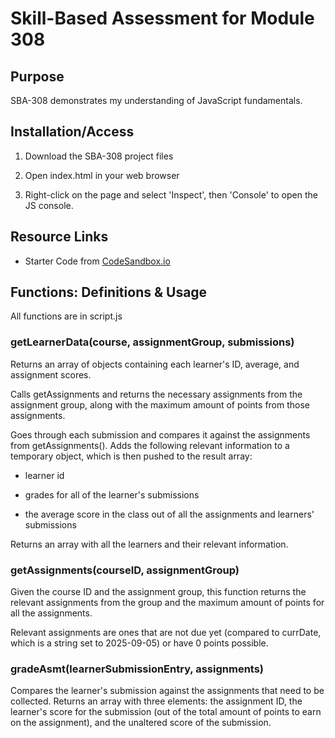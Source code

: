 # Skill-Based Assessment for Module 308 #


## Purpose ##

SBA-308 demonstrates my understanding of JavaScript fundamentals. 

## Installation/Access ##

1. Download the SBA-308 project files

2. Open index.html in your web browser

3. Right-click on the page and select 'Inspect', then 'Console' to open the JS console.


## Resource Links ##

- Starter Code from [CodeSandbox.io](https://codesandbox.io/p/sandbox/sba-308-example-26sg4j)

## Functions: Definitions & Usage ##

All functions are in script.js


### getLearnerData(course, assignmentGroup, submissions) ###

Returns an array of objects containing each learner's ID, average, and assignment scores. 


Calls getAssignments and returns the necessary assignments from the assignment group, along with the maximum amount of points from those assignments.



Goes through each submission and compares it against the assignments from getAssignments(). Adds the following relevant information to a temporary object, which is then pushed to the result array:

- learner id

- grades for all of the learner's submissions

- the average score in the class out of all the assignments and learners' submissions

Returns an array with all the learners and their relevant information.


### getAssignments(courseID, assignmentGroup) ###

Given the course ID and the assignment group, this function returns the relevant assignments from the group and the maximum amount of points for all the assignments. 


Relevant assignments are ones that are not due yet (compared to currDate, which is a string set to 2025-09-05) or have 0 points possible.


### gradeAsmt(learnerSubmissionEntry, assignments) ###

Compares the learner's submission against the assignments that need to be collected. Returns an array with three elements: the assignment ID, the learner's score for the submission (out of the total amount of points to earn on the assignment), and the unaltered score of the submission.

